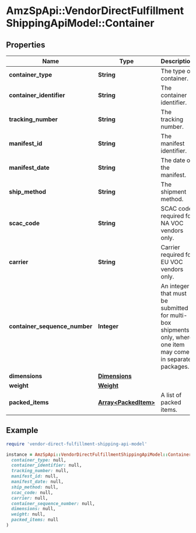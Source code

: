 # AmzSpApi::VendorDirectFulfillmentShippingApiModel::Container

## Properties

| Name | Type | Description | Notes |
| ---- | ---- | ----------- | ----- |
| **container_type** | **String** | The type of container. |  |
| **container_identifier** | **String** | The container identifier. |  |
| **tracking_number** | **String** | The tracking number. | [optional] |
| **manifest_id** | **String** | The manifest identifier. | [optional] |
| **manifest_date** | **String** | The date of the manifest. | [optional] |
| **ship_method** | **String** | The shipment method. | [optional] |
| **scac_code** | **String** | SCAC code required for NA VOC vendors only. | [optional] |
| **carrier** | **String** | Carrier required for EU VOC vendors only. | [optional] |
| **container_sequence_number** | **Integer** | An integer that must be submitted for multi-box shipments only, where one item may come in separate packages. | [optional] |
| **dimensions** | [**Dimensions**](Dimensions.md) |  | [optional] |
| **weight** | [**Weight**](Weight.md) |  | [optional] |
| **packed_items** | [**Array&lt;PackedItem&gt;**](PackedItem.md) | A list of packed items. |  |

## Example

```ruby
require 'vendor-direct-fulfillment-shipping-api-model'

instance = AmzSpApi::VendorDirectFulfillmentShippingApiModel::Container.new(
  container_type: null,
  container_identifier: null,
  tracking_number: null,
  manifest_id: null,
  manifest_date: null,
  ship_method: null,
  scac_code: null,
  carrier: null,
  container_sequence_number: null,
  dimensions: null,
  weight: null,
  packed_items: null
)
```

